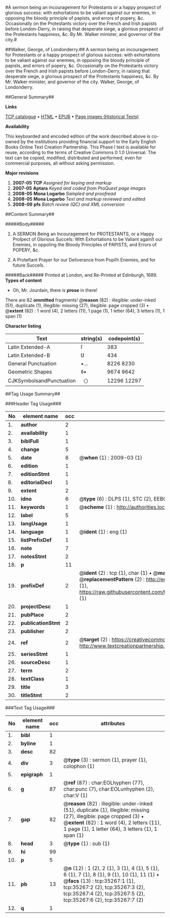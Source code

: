 #A sermon being an incouragement for Protestants or a happy prospect of glorious success: with exhortations to be valiant against our enemies, in opposing the bloody principle of papists, and errors of popery, &c. Occasionally on the Protestants victory over the French and Irish papists before London-Derry, in raising that desperate siege, a glorious prospect of the Protestants happiness, &c. By Mr. Walker minister, and governor of the city.#

##Walker, George, of Londonderry.##
A sermon being an incouragement for Protestants or a happy prospect of glorious success: with exhortations to be valiant against our enemies, in opposing the bloody principle of papists, and errors of popery, &c. Occasionally on the Protestants victory over the French and Irish papists before London-Derry, in raising that desperate siege, a glorious prospect of the Protestants happiness, &c. By Mr. Walker minister, and governor of the city.
Walker, George, of Londonderry.

##General Summary##

**Links**

[TCP catalogue](http://www.ota.ox.ac.uk/tcp/)  • 
[HTML](http://tei.it.ox.ac.uk/tcp/Texts-HTML/free/A66/A66968.html)  • 
[EPUB](http://tei.it.ox.ac.uk/tcp/Texts-EPUB/free/A66/A66968.epub) • 
[Page images (Historical Texts)](https://data.historicaltexts.jisc.ac.uk/view?pubId=eebo-99830813e&pageId=eebo-99830813e-35267-1)

**Availability**

This keyboarded and encoded edition of the
	       work described above is co-owned by the institutions
	       providing financial support to the Early English Books
	       Online Text Creation Partnership. This Phase I text is
	       available for reuse, according to the terms of Creative
	       Commons 0 1.0 Universal. The text can be copied,
	       modified, distributed and performed, even for
	       commercial purposes, all without asking permission.

**Major revisions**

1. __2007-05__ __TCP__ *Assigned for keying and markup*
1. __2007-05__ __Aptara__ *Keyed and coded from ProQuest page images*
1. __2008-05__ __Mona Logarbo__ *Sampled and proofread*
1. __2008-05__ __Mona Logarbo__ *Text and markup reviewed and edited*
1. __2008-09__ __pfs__ *Batch review (QC) and XML conversion*

##Content Summary##

#####Body#####

1. A
SERMON
Being an Incouragement for PROTESTANTS, or a
Happy Proſpect of Glorious Succeſs: With Exhortations
to be Valiant againſt our Enemies, in oppoſing
the Bloody Principles of PAPISTS,
and Errors of POPERY, &c.

1. A Proteſtant Prayer for our Deliverance from Popiſh
Enemies, and for future Succeſs.

#####Back#####
Printed at London, and Re-Printed at Edinburgh, 1689.
**Types of content**

  * Oh, Mr. Jourdain, there is **prose** in there!

There are 82 **ommitted** fragments! 
 @__reason__ (82) : illegible: under-inked (51), duplicate (1), illegible: missing (27), illegible: page cropped (3)  •  @__extent__ (82) : 1 word (4), 2 letters (11), 1 page (1), 1 letter (64), 3 letters (1), 1 span (1)

**Character listing**


|Text|string(s)|codepoint(s)|
|---|---|---|
|Latin Extended-A|ſ|383|
|Latin Extended-B|Ʋ|434|
|General Punctuation|•…|8226 8230|
|Geometric Shapes|◊▪|9674 9642|
|CJKSymbolsandPunctuation|〈〉|12296 12297|

##Tag Usage Summary##

###Header Tag Usage###

|No|element name|occ|attributes|
|---|---|---|---|
|1.|__author__|2||
|2.|__availability__|1||
|3.|__biblFull__|1||
|4.|__change__|5||
|5.|__date__|8| @__when__ (1) : 2009-03 (1)|
|6.|__edition__|1||
|7.|__editionStmt__|1||
|8.|__editorialDecl__|1||
|9.|__extent__|2||
|10.|__idno__|6| @__type__ (6) : DLPS (1), STC (2), EEBO-CITATION (1), PROQUEST (1), VID (1)|
|11.|__keywords__|1| @__scheme__ (1) : http://authorities.loc.gov/ (1)|
|12.|__label__|5||
|13.|__langUsage__|1||
|14.|__language__|1| @__ident__ (1) : eng (1)|
|15.|__listPrefixDef__|1||
|16.|__note__|7||
|17.|__notesStmt__|2||
|18.|__p__|11||
|19.|__prefixDef__|2| @__ident__ (2) : tcp (1), char (1)  •  @__matchPattern__ (2) : ([0-9\-]+):([0-9IVX]+) (1), (.+) (1)  •  @__replacementPattern__ (2) : http://eebo.chadwyck.com/downloadtiff?vid=$1&page=$2 (1), https://raw.githubusercontent.com/textcreationpartnership/Texts/master/tcpchars.xml#$1 (1)|
|20.|__projectDesc__|1||
|21.|__pubPlace__|2||
|22.|__publicationStmt__|2||
|23.|__publisher__|2||
|24.|__ref__|2| @__target__ (2) : https://creativecommons.org/publicdomain/zero/1.0/ (1), http://www.textcreationpartnership.org/docs/. (1)|
|25.|__seriesStmt__|1||
|26.|__sourceDesc__|1||
|27.|__term__|2||
|28.|__textClass__|1||
|29.|__title__|3||
|30.|__titleStmt__|2||


###Text Tag Usage###

|No|element name|occ|attributes|
|---|---|---|---|
|1.|__bibl__|1||
|2.|__byline__|1||
|3.|__desc__|82||
|4.|__div__|3| @__type__ (3) : sermon (1), prayer (1), colophon (1)|
|5.|__epigraph__|1||
|6.|__g__|87| @__ref__ (87) : char:EOLhyphen (77), char:punc (7), char:EOLunhyphen (2), char:V (1)|
|7.|__gap__|82| @__reason__ (82) : illegible: under-inked (51), duplicate (1), illegible: missing (27), illegible: page cropped (3)  •  @__extent__ (82) : 1 word (4), 2 letters (11), 1 page (1), 1 letter (64), 3 letters (1), 1 span (1)|
|8.|__head__|3| @__type__ (1) : sub (1)|
|9.|__hi__|99||
|10.|__p__|5||
|11.|__pb__|13| @__n__ (12) : 1 (2), 2 (1), 3 (1), 4 (1), 5 (1), 6 (1), 7 (1), 8 (1), 9 (1), 10 (1), 11 (1)  •  @__facs__ (13) : tcp:35267:1 (1), tcp:35267:2 (2), tcp:35267:3 (2), tcp:35267:4 (2), tcp:35267:5 (2), tcp:35267:6 (2), tcp:35267:7 (2)|
|12.|__q__|1||
